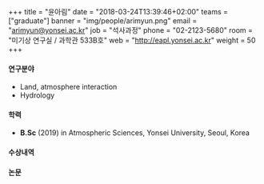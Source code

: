 +++
title = "윤아림"
date = "2018-03-24T13:39:46+02:00"
teams = ["graduate"]
banner = "img/people/arimyun.png"
email = "arimyun@yonsei.ac.kr"
job = "석사과정"
phone = "02-2123-5680"
room = "미기상 연구실 / 과학관 533B호"
web = "http://eapl.yonsei.ac.kr"
weight = 50
+++

#### 연구분야
 + Land, atmosphere interaction
 + Hydrology

#### 학력
 + **B.Sc** (2019) in Atmospheric Sciences, Yonsei University, Seoul, Korea

#### 수상내역

#### 논문
